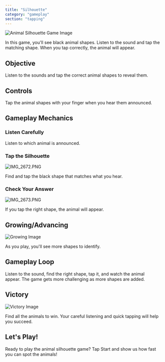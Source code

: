 ```yaml
---
title: "Silhouette"
category: "gameplay"
section: "tapping"
---
```

![Animal Silhouette Game Image](https://help.studycat.com/hc/article_attachments/34915780007577)

In this game, you'll see black animal shapes. Listen to the sound and tap the matching shape. When you tap correctly, the animal will appear.

## Objective

Listen to the sounds and tap the correct animal shapes to reveal them.

## Controls

Tap the animal shapes with your finger when you hear them announced.

## Gameplay Mechanics

### Listen Carefully

Listen to which animal is announced.

### Tap the Silhouette

![IMG_2672.PNG](https://help.studycat.com/hc/article_attachments/34785088097433)

Find and tap the black shape that matches what you hear.

### Check Your Answer

![IMG_2673.PNG](https://help.studycat.com/hc/article_attachments/34785088100761)

If you tap the right shape, the animal will appear.

## Growing/Advancing

![Growing Image](https://help.studycat.com/hc/article_attachments/34915749569049)

As you play, you'll see more shapes to identify.

## Gameplay Loop

Listen to the sound, find the right shape, tap it, and watch the animal appear. The game gets more challenging as more shapes are added.

## Victory

![Victory Image](https://help.studycat.com/hc/article_attachments/34915749571993)

Find all the animals to win. Your careful listening and quick tapping will help you succeed.

## Let's Play!

Ready to play the animal silhouette game? Tap Start and show us how fast you can spot the animals!